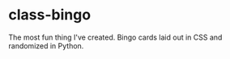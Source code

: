 # class-bingo
The most fun thing I've created. Bingo cards laid out in CSS and randomized in Python.
